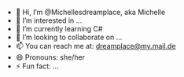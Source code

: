 - 👋 Hi, I’m @Michellesdreamplace, aka Michelle
- 👀 I’m interested in ...
- 🌱 I’m currently learning C#
- 💞️ I’m looking to collaborate on ...
- 📫 You can reach me at: dreamplace@my.mail.de
- 😄 Pronouns: she/her
- ⚡ Fun fact: ...

<!---
Michellesdreamplace/Michellesdreamplace is a ✨ special ✨ repository because its `README.md` (this file) appears on your GitHub profile.
You can click the Preview link to take a look at your changes.
--->
